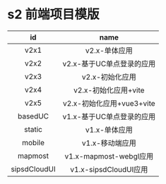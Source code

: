 # s2 前端项目模版

|  id  |name|
|:----:|:---:|
| v2x1 |v2.x-单体应用|
| v2x2 |v2.x-基于UC单点登录的应用|
| v2x3 |v2.x-初始化应用|
| v2x4 |v2.x-初始化应用+vite|
| v2x5 |v2.x-初始化应用+vue3+vite|
| basedUC |v1.x-基于UC单点登录的应用|
| static |v1.x-单体应用|
| mobile |v1.x-移动端应用|
| mapmost |v1.x-mapmost-webgl应用|
| sipsdCloudUI |v1.x-sipsdCloudUI应用|